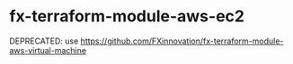 # fx-terraform-module-aws-ec2
DEPRECATED: use https://github.com/FXinnovation/fx-terraform-module-aws-virtual-machine
